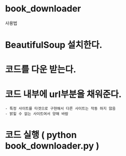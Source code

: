 book_downloader
===============

사용법

 # BeautifulSoup 설치한다.
 # 코드를 다운 받는다.
 # 코드 내부에 url부분을 채워준다.
    - 특정 사이트를 타겟으로 구현해서 다른 사이트는 작동 하지 않음
    - 밝힐 수 없는 사이트여서 양해 바람
 # 코드 실행 ( python book_downloader.py )

